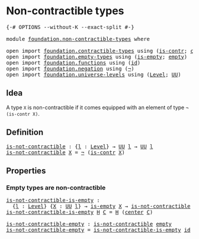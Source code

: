 # Non-contractible types

<pre class="Agda"><a id="35" class="Symbol">{-#</a> <a id="39" class="Keyword">OPTIONS</a> <a id="47" class="Pragma">--without-K</a> <a id="59" class="Pragma">--exact-split</a> <a id="73" class="Symbol">#-}</a>

<a id="78" class="Keyword">module</a> <a id="85" href="foundation.non-contractible-types.html" class="Module">foundation.non-contractible-types</a> <a id="119" class="Keyword">where</a>

<a id="126" class="Keyword">open</a> <a id="131" class="Keyword">import</a> <a id="138" href="foundation.contractible-types.html" class="Module">foundation.contractible-types</a> <a id="168" class="Keyword">using</a> <a id="174" class="Symbol">(</a><a id="175" href="foundation-core.contractible-types.html#1006" class="Function">is-contr</a><a id="183" class="Symbol">;</a> <a id="185" href="foundation-core.contractible-types.html#1098" class="Function">center</a><a id="191" class="Symbol">;</a> <a id="193" href="foundation-core.contractible-types.html#1438" class="Function">contraction</a><a id="204" class="Symbol">)</a>
<a id="206" class="Keyword">open</a> <a id="211" class="Keyword">import</a> <a id="218" href="foundation.empty-types.html" class="Module">foundation.empty-types</a> <a id="241" class="Keyword">using</a> <a id="247" class="Symbol">(</a><a id="248" href="foundation-core.empty-types.html#1228" class="Function">is-empty</a><a id="256" class="Symbol">;</a> <a id="258" href="foundation-core.empty-types.html#1057" class="Datatype">empty</a><a id="263" class="Symbol">)</a>
<a id="265" class="Keyword">open</a> <a id="270" class="Keyword">import</a> <a id="277" href="foundation.functions.html" class="Module">foundation.functions</a> <a id="298" class="Keyword">using</a> <a id="304" class="Symbol">(</a><a id="305" href="foundation-core.functions.html#322" class="Function">id</a><a id="307" class="Symbol">)</a>
<a id="309" class="Keyword">open</a> <a id="314" class="Keyword">import</a> <a id="321" href="foundation.negation.html" class="Module">foundation.negation</a> <a id="341" class="Keyword">using</a> <a id="347" class="Symbol">(</a><a id="348" href="foundation-core.negation.html#465" class="Function">¬</a><a id="349" class="Symbol">)</a>
<a id="351" class="Keyword">open</a> <a id="356" class="Keyword">import</a> <a id="363" href="foundation.universe-levels.html" class="Module">foundation.universe-levels</a> <a id="390" class="Keyword">using</a> <a id="396" class="Symbol">(</a><a id="397" href="Agda.Primitive.html#597" class="Postulate">Level</a><a id="402" class="Symbol">;</a> <a id="404" href="foundation-core.universe-levels.html#235" class="Primitive">UU</a><a id="406" class="Symbol">)</a>
</pre>
## Idea

A type `X` is non-contractible if it comes equipped with an element of type `¬ (is-contr X)`.

## Definition

<pre class="Agda"><a id="is-not-contractible"></a><a id="540" href="foundation.non-contractible-types.html#540" class="Function">is-not-contractible</a> <a id="560" class="Symbol">:</a> <a id="562" class="Symbol">{</a><a id="563" href="foundation.non-contractible-types.html#563" class="Bound">l</a> <a id="565" class="Symbol">:</a> <a id="567" href="Agda.Primitive.html#597" class="Postulate">Level</a><a id="572" class="Symbol">}</a> <a id="574" class="Symbol">→</a> <a id="576" href="foundation-core.universe-levels.html#235" class="Primitive">UU</a> <a id="579" href="foundation.non-contractible-types.html#563" class="Bound">l</a> <a id="581" class="Symbol">→</a> <a id="583" href="foundation-core.universe-levels.html#235" class="Primitive">UU</a> <a id="586" href="foundation.non-contractible-types.html#563" class="Bound">l</a>
<a id="588" href="foundation.non-contractible-types.html#540" class="Function">is-not-contractible</a> <a id="608" href="foundation.non-contractible-types.html#608" class="Bound">X</a> <a id="610" class="Symbol">=</a> <a id="612" href="foundation-core.negation.html#465" class="Function">¬</a> <a id="614" class="Symbol">(</a><a id="615" href="foundation-core.contractible-types.html#1006" class="Function">is-contr</a> <a id="624" href="foundation.non-contractible-types.html#608" class="Bound">X</a><a id="625" class="Symbol">)</a>
</pre>
## Properties

### Empty types are non-contractible

<pre class="Agda"><a id="is-not-contractible-is-empty"></a><a id="693" href="foundation.non-contractible-types.html#693" class="Function">is-not-contractible-is-empty</a> <a id="722" class="Symbol">:</a>
  <a id="726" class="Symbol">{</a><a id="727" href="foundation.non-contractible-types.html#727" class="Bound">l</a> <a id="729" class="Symbol">:</a> <a id="731" href="Agda.Primitive.html#597" class="Postulate">Level</a><a id="736" class="Symbol">}</a> <a id="738" class="Symbol">{</a><a id="739" href="foundation.non-contractible-types.html#739" class="Bound">X</a> <a id="741" class="Symbol">:</a> <a id="743" href="foundation-core.universe-levels.html#235" class="Primitive">UU</a> <a id="746" href="foundation.non-contractible-types.html#727" class="Bound">l</a><a id="747" class="Symbol">}</a> <a id="749" class="Symbol">→</a> <a id="751" href="foundation-core.empty-types.html#1228" class="Function">is-empty</a> <a id="760" href="foundation.non-contractible-types.html#739" class="Bound">X</a> <a id="762" class="Symbol">→</a> <a id="764" href="foundation.non-contractible-types.html#540" class="Function">is-not-contractible</a> <a id="784" href="foundation.non-contractible-types.html#739" class="Bound">X</a>
<a id="786" href="foundation.non-contractible-types.html#693" class="Function">is-not-contractible-is-empty</a> <a id="815" href="foundation.non-contractible-types.html#815" class="Bound">H</a> <a id="817" href="foundation.non-contractible-types.html#817" class="Bound">C</a> <a id="819" class="Symbol">=</a> <a id="821" href="foundation.non-contractible-types.html#815" class="Bound">H</a> <a id="823" class="Symbol">(</a><a id="824" href="foundation-core.contractible-types.html#1098" class="Function">center</a> <a id="831" href="foundation.non-contractible-types.html#817" class="Bound">C</a><a id="832" class="Symbol">)</a>

<a id="is-not-contractible-empty"></a><a id="835" href="foundation.non-contractible-types.html#835" class="Function">is-not-contractible-empty</a> <a id="861" class="Symbol">:</a> <a id="863" href="foundation.non-contractible-types.html#540" class="Function">is-not-contractible</a> <a id="883" href="foundation-core.empty-types.html#1057" class="Datatype">empty</a>
<a id="889" href="foundation.non-contractible-types.html#835" class="Function">is-not-contractible-empty</a> <a id="915" class="Symbol">=</a> <a id="917" href="foundation.non-contractible-types.html#693" class="Function">is-not-contractible-is-empty</a> <a id="946" href="foundation-core.functions.html#322" class="Function">id</a>
</pre>